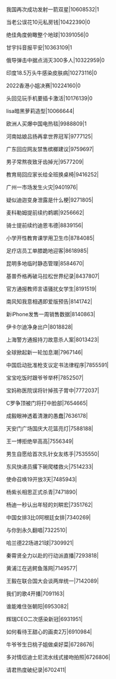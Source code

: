 我国再次成功发射一箭双星|10608532|1

当老公误花10元私房钱|10422390|0

绝佳角度俯瞰整个地球|10391056|0

甘宇抖音报平安|10363109|1

俄导弹击中据点消灭300多人|10322959|0

印度18.5万头牛感染皮肤病|10273116|0

2022香港小姐决赛|10224160|0

头回见玩手机要插卡激活|10176139|0

lisa暗黑萝莉造型|10066644|

欧洲人买爆中国电热毯|9988809|1

河南姑娘吕扬再拿世界冠军|9777125|

广东回应网友禁售槟榔建议|9759697|

男子常熬夜致牙齿掉光|9577209|

教育局回应家长给全班换桌椅|9416252|

广州一市场发生火灾|9401976|

疑似迪迦变身泄露是什么梗|9271805|

麦科勒姆提前续约鹈鹕|9256662|

骑士提前续约迪恩韦德|8839156|

小学开性教育课学用卫生巾|8784085|

足疗店员工单膝跪地迎客|8618985|

昆明多地临时静态管理|8584670|

基普乔格再破马拉松世界纪录|8437807|

官方通报教师言语骚扰女学生|8191519|

南风知我意相遇即爱版预告|8141742|

新iPhone发售一周销售数据|8140863|

伊卡尔迪净身出户|8018828|

上海警方通报持刀故意杀人案|8013423|

全球掀起新一轮加息潮|7967146|

中国启动批准枪支议定书法律程序|7855591|

宝宝吃饭时跟爷爷举杯|7852507|

宝妈称医院误将针掉孩子胃中|7772037|

C罗争顶被门将打中脸部|7654665|

成毅眼神透着清澈的愚蠢|7636178|

天安门广场国庆大花篮亮灯|7588188|

王一博拒绝举高高|7556349|

男生自愿给首次扎针女友练手|7535550|

东风快递员撂下碗爬楼救火|7514233|

使命召唤19开放3天|7485943|

杨紫长相思正式杀青|7471890|

杨迪一秒认出年轻的刘畊宏|7351762|

中国女排3比0阿根廷女排|7340269|

与你到永久翻唱|7322510|

哈兰德22场进21球|7309921|

秦霄贤全力以赴的行动派直播|7293818|

黄浦江在逃鳄鱼落网|7149577|

王毅在联合国大会谈两岸统一|7142089|

我们的歌4开播|7091163|

谁能难住张朝阳|6953082|

辉瑞CEO二次感染新冠|6931951|

如何看待王甜心的画卖2万|6910984|

牛爷爷生日桃子姐做桌好菜|6728676|

多对情侣迪士尼流水线式接吻拍照|6726806|

请君热度破纪录|6702411|

